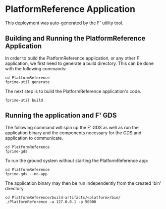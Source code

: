 # PlatformReference Application

This deployment was auto-generated by the F' utility tool.

## Building and Running the PlatformReference Application

In order to build the PlatformReference application, or any other F´ application, we first need to generate a build directory. This can be done with the following commands:

```
cd PlatformReference
fprime-util generate
```

The next step is to build the PlatformReference application's code.
```
fprime-util build
```

## Running the application and F' GDS

The following command will spin up the F' GDS as well as run the application binary and the components necessary for the GDS and application to communicate.

```
cd PlatformReference
fprime-gds
```

To run the ground system without starting the PlatformReference app:
```
cd PlatformReference
fprime-gds --no-app
```

The application binary may then be run independently from the created 'bin' directory.

```
cd PlatformReference/build-artifacts/<platform>/bin/
./PlatformReference -a 127.0.0.1 -p 50000
```
